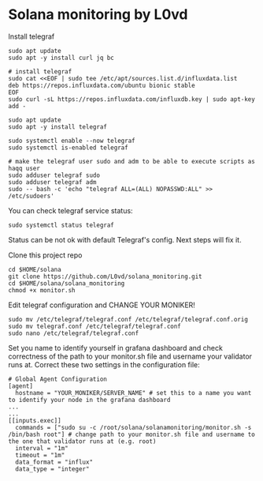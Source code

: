 # Solana monitoring by L0vd

Install telegraf
```
sudo apt update
sudo apt -y install curl jq bc
```
```
# install telegraf
sudo cat <<EOF | sudo tee /etc/apt/sources.list.d/influxdata.list
deb https://repos.influxdata.com/ubuntu bionic stable
EOF
sudo curl -sL https://repos.influxdata.com/influxdb.key | sudo apt-key add -

sudo apt update
sudo apt -y install telegraf
```
```
sudo systemctl enable --now telegraf
sudo systemctl is-enabled telegraf

# make the telegraf user sudo and adm to be able to execute scripts as haqq user
sudo adduser telegraf sudo
sudo adduser telegraf adm
sudo -- bash -c 'echo "telegraf ALL=(ALL) NOPASSWD:ALL" >> /etc/sudoers'
```
You can check telegraf service status:
```
sudo systemctl status telegraf
```
Status can be not ok with default Telegraf's config. Next steps will fix it.

Clone this project repo 
```
cd $HOME/solana
git clone https://github.com/L0vd/solana_monitoring.git
cd $HOME/solana/solana_monitoring
chmod +x monitor.sh
```

Edit telegraf configuration and CHANGE YOUR MONIKER!
```
sudo mv /etc/telegraf/telegraf.conf /etc/telegraf/telegraf.conf.orig
sudo mv telegraf.conf /etc/telegraf/telegraf.conf
sudo nano /etc/telegraf/telegraf.conf
```
Set you name to identify yourself in grafana dashboard and check correctness of the path to your monitor.sh file and username your validator runs at. Correct these two settings in the configuration file:
```
# Global Agent Configuration
[agent]
  hostname = "YOUR_MONIKER/SERVER_NAME" # set this to a name you want to identify your node in the grafana dashboard
...
...
[[inputs.exec]]
  commands = ["sudo su -c /root/solana/solanamonitoring/monitor.sh -s /bin/bash root"] # change path to your monitor.sh file and username to the one that validator runs at (e.g. root)
  interval = "1m"
  timeout = "1m"
  data_format = "influx"
  data_type = "integer"
```
